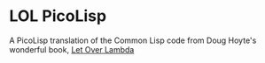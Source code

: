 # LOL PicoLisp
A PicoLisp translation of the Common Lisp code from Doug Hoyte's wonderful book,
[Let Over Lambda](https://letoverlambda.com)
